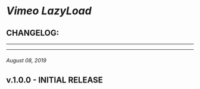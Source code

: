 # *Vimeo LazyLoad*
## CHANGELOG:


********************************************************************************
********************************************************************************
###### August 08, 2019
## v.1.0.0 - INITIAL RELEASE
